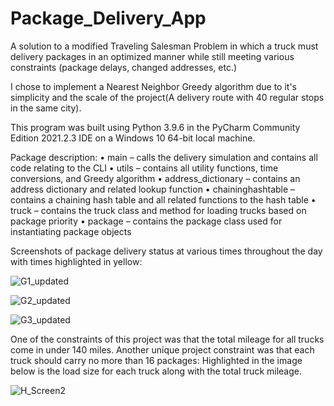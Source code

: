 # Package_Delivery_App
A solution to a modified Traveling Salesman Problem in which a truck must delivery packages in an optimized manner while still meeting various constraints (package delays, changed addresses, etc.)

I chose to implement a Nearest Neighbor Greedy algorithm due to it's simplicity and the scale of the project(A delivery route with 40 regular stops in the same city).

This program was built using Python 3.9.6 in the PyCharm Community Edition 2021.2.3 IDE on a Windows 10 64-bit local machine.

Package description:
•	main – calls the delivery simulation and contains all code relating to the CLI
•	utils – contains all utility functions, time conversions, and Greedy algorithm
•	address_dictionary – contains an address dictionary and related lookup function
•	chaininghashtable – contains a chaining hash table and all related functions to the hash table
•	truck – contains the truck class and method for loading trucks based on package priority
•	package – contains the package class used for instantiating package objects

Screenshots of package delivery status at various times throughout the day with times highlighted in yellow:

![G1_updated](https://user-images.githubusercontent.com/79055002/155603340-a5d241e1-4634-4965-a188-084553f69c00.png)


![G2_updated](https://user-images.githubusercontent.com/79055002/155603373-75d0feef-4705-4002-85bb-84c1773df8bc.png)


![G3_updated](https://user-images.githubusercontent.com/79055002/155603392-99801905-d788-4f72-9079-24c3d35f6b8c.png)

One of the constraints of this project was that the total mileage for all trucks come in under 140 miles. 
Another unique project constraint was that each truck should carry no more than 16 packages: Highlighted in the image below is the load size for each truck along with the total truck mileage.

![H_Screen2](https://user-images.githubusercontent.com/79055002/155603895-a47fb779-ce2e-4a57-9745-1588da2b8acf.png)
